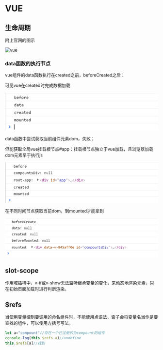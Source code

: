 # VUE

## 生命周期

附上官网的图示

![vue](https://cn.vuejs.org/images/lifecycle.png)



### data函数的执行节点

vue组件的data函数执行在created之前，beforeCreated之后：

可见vue在created时完成数据加载

![js-1.1 2021-07-17](https://github.com/For-JHao/For-JHao.github.io/blob/main/myNote/note/learningNotes/img/js/1.1%202021-07-17.png?raw=true)

data函数中尝试获取当前组件元素dom，失败；

但能获取全局vue挂载根节点#app：挂载根节点独立于vue加载，且浏览器加载dom元素早于执行js

![js-1.2 2021-07-17](https://github.com/For-JHao/For-JHao.github.io/blob/main/myNote/note/learningNotes/img/js/1.2%202021-07-17.png?raw=true)

在不同时间节点获取当前dom，到mounted才能拿到

![1.3](https://github.com/For-JHao/For-JHao.github.io/blob/main/myNote/note/learningNotes/img/js/1.3%202021-07-17.png?raw=true)



## slot-scope

作用域插槽中，v-if或v-show无法监听继承变量的变化，来动态地渲染元素，只在初始页面加载时进行判断渲染。





## $refs

当使用变量控制要调用的命名组件时，不能使用点语法，否子会将变量名当作是要查找的组件，可以使用方括号写法。

```javascript
let a="compount"//存在一个已注册的为compount的组件
console.log(this.$refs.a)//undefine
this.$refs[a]//找到
```

